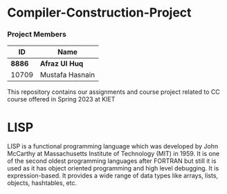 # Compiler-Construction-Project

### Project Members ###
ID | Name
------------ | -------------
**8886** | **Afraz Ul Huq** 
10709 | Mustafa Hasnain

This repository contains our assignments and course project related to CC course offered in Spring 2023 at KIET

# LISP
LISP is a functional programming language which was developed by John McCarthy at Massachusetts Institute of Technology (MIT) in 1959. It is one of the second oldest programming languages after FORTRAN but still it is used as it has object oriented programming and high level debugging. It is expression-based. It provides a wide range of data types like arrays, lists, objects, hashtables, etc.

